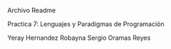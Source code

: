 Archivo Readme

Practica 7: Lenguajes y Paradigmas de Programación

Yeray Hernandez Robayna
Sergio Oramas Reyes
